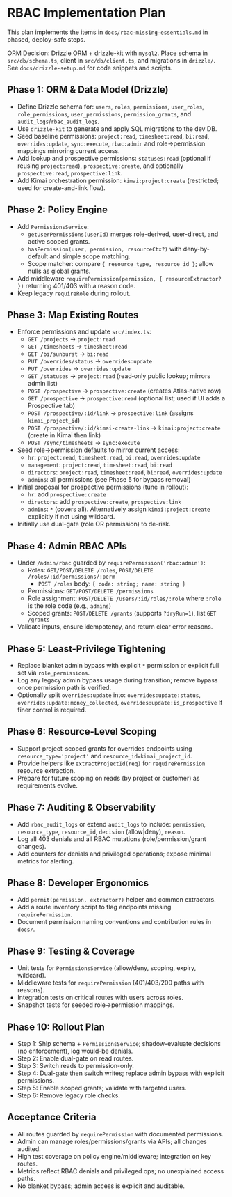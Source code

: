 # RBAC Implementation Plan

This plan implements the items in `docs/rbac-missing-essentials.md` in phased, deploy-safe steps.

ORM Decision: Drizzle ORM + drizzle-kit with `mysql2`. Place schema in `src/db/schema.ts`, client in `src/db/client.ts`, and migrations in `drizzle/`. See `docs/drizzle-setup.md` for code snippets and scripts.

## Phase 1: ORM & Data Model (Drizzle)
- Define Drizzle schema for: `users`, `roles`, `permissions`, `user_roles`, `role_permissions`, `user_permissions`, `permission_grants`, and `audit_logs`/`rbac_audit_logs`.
- Use `drizzle-kit` to generate and apply SQL migrations to the dev DB.
- Seed baseline permissions: `project:read`, `timesheet:read`, `bi:read`, `overrides:update`, `sync:execute`, `rbac:admin` and role→permission mappings mirroring current access.
- Add lookup and prospective permissions: `statuses:read` (optional if reusing `project:read`), `prospective:create`, and optionally `prospective:read`, `prospective:link`.
- Add Kimai orchestration permission: `kimai:project:create` (restricted; used for create-and-link flow).

## Phase 2: Policy Engine
- Add `PermissionsService`:
  - `getUserPermissions(userId)` merges role-derived, user-direct, and active scoped grants.
  - `hasPermission(user, permission, resourceCtx?)` with deny-by-default and simple scope matching.
  - Scope matcher: compare `{ resource_type, resource_id }`; allow nulls as global grants.
- Add middleware `requirePermission(permission, { resourceExtractor? })` returning 401/403 with a reason code.
- Keep legacy `requireRole` during rollout.

## Phase 3: Map Existing Routes
- Enforce permissions and update `src/index.ts`:
  - `GET /projects` → `project:read`
  - `GET /timesheets` → `timesheet:read`
  - `GET /bi/sunburst` → `bi:read`
  - `PUT /overrides/status` → `overrides:update`
  - `PUT /overrides` → `overrides:update`
  - `GET /statuses` → `project:read` (read‑only public lookup; mirrors admin list)
  - `POST /prospective` → `prospective:create` (creates Atlas‑native row)
  - `GET /prospective` → `prospective:read` (optional list; used if UI adds a Prospective tab)
  - `POST /prospective/:id/link` → `prospective:link` (assigns `kimai_project_id`)
  - `POST /prospective/:id/kimai-create-link` → `kimai:project:create` (create in Kimai then link)
  - `POST /sync/timesheets` → `sync:execute`
- Seed role→permission defaults to mirror current access:
  - `hr`: `project:read`, `timesheet:read`, `bi:read`, `overrides:update`
  - `management`: `project:read`, `timesheet:read`, `bi:read`
  - `directors`: `project:read`, `timesheet:read`, `bi:read`, `overrides:update`
  - `admins`: all permissions (see Phase 5 for bypass removal)
- Initial proposal for prospective permissions (tune in rollout):
  - `hr`: add `prospective:create`
  - `directors`: add `prospective:create`, `prospective:link`
  - `admins`: `*` (covers all). Alternatively assign `kimai:project:create` explicitly if not using wildcard.
- Initially use dual-gate (role OR permission) to de-risk.

## Phase 4: Admin RBAC APIs
- Under `/admin/rbac` guarded by `requirePermission('rbac:admin')`:
  - Roles: `GET/POST/DELETE /roles`, `POST/DELETE /roles/:id/permissions/:perm`
    - `POST /roles` body: `{ code: string; name: string }`
  - Permissions: `GET/POST/DELETE /permissions`
  - Role assignment: `POST/DELETE /users/:id/roles/:role` where `:role` is the role code (e.g., `admins`)
  - Scoped grants: `POST/DELETE /grants` (supports `?dryRun=1`), list `GET /grants`
- Validate inputs, ensure idempotency, and return clear error reasons.

## Phase 5: Least-Privilege Tightening
- Replace blanket admin bypass with explicit `*` permission or explicit full set via `role_permissions`.
- Log any legacy admin bypass usage during transition; remove bypass once permission path is verified.
- Optionally split `overrides:update` into: `overrides:update:status`, `overrides:update:money_collected`, `overrides:update:is_prospective` if finer control is required.

## Phase 6: Resource-Level Scoping
- Support project-scoped grants for overrides endpoints using `resource_type='project'` and `resource_id=kimai_project_id`.
- Provide helpers like `extractProjectId(req)` for `requirePermission` resource extraction.
- Prepare for future scoping on reads (by project or customer) as requirements evolve.

## Phase 7: Auditing & Observability
- Add `rbac_audit_logs` or extend `audit_logs` to include: `permission`, `resource_type`, `resource_id`, `decision` (allow|deny), `reason`.
- Log all 403 denials and all RBAC mutations (role/permission/grant changes).
- Add counters for denials and privileged operations; expose minimal metrics for alerting.

## Phase 8: Developer Ergonomics
- Add `permit(permission, extractor?)` helper and common extractors.
- Add a route inventory script to flag endpoints missing `requirePermission`.
- Document permission naming conventions and contribution rules in `docs/`.

## Phase 9: Testing & Coverage
- Unit tests for `PermissionsService` (allow/deny, scoping, expiry, wildcard).
- Middleware tests for `requirePermission` (401/403/200 paths with reasons).
- Integration tests on critical routes with users across roles.
- Snapshot tests for seeded role→permission mappings.

## Phase 10: Rollout Plan
- Step 1: Ship schema + `PermissionsService`; shadow-evaluate decisions (no enforcement), log would-be denials.
- Step 2: Enable dual-gate on read routes.
- Step 3: Switch reads to permission-only.
- Step 4: Dual-gate then switch writes; replace admin bypass with explicit permissions.
- Step 5: Enable scoped grants; validate with targeted users.
- Step 6: Remove legacy role checks.

## Acceptance Criteria
- All routes guarded by `requirePermission` with documented permissions.
- Admin can manage roles/permissions/grants via APIs; all changes audited.
- High test coverage on policy engine/middleware; integration on key routes.
- Metrics reflect RBAC denials and privileged ops; no unexplained access paths.
- No blanket bypass; admin access is explicit and auditable.
